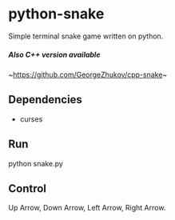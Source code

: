 # python-snake
Simple terminal snake game written on python.

##### Also C++ version available
~https://github.com/GeorgeZhukov/cpp-snake~

## Dependencies
* curses

## Run
python snake.py

## Control
Up Arrow, Down Arrow, Left Arrow, Right Arrow.
